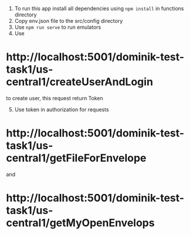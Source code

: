 1. To run this app install all dependencies using `npm install` in functions directory
2. Copy env.json file to the src/config directory
3. Use `npm run serve` to run emulators
4. Use

# http://localhost:5001/dominik-test-task1/us-central1/createUserAndLogin

to create user, this request return Token

5. Use token in authorization for requests

# http://localhost:5001/dominik-test-task1/us-central1/getFileForEnvelope

and

# http://localhost:5001/dominik-test-task1/us-central1/getMyOpenEnvelops
